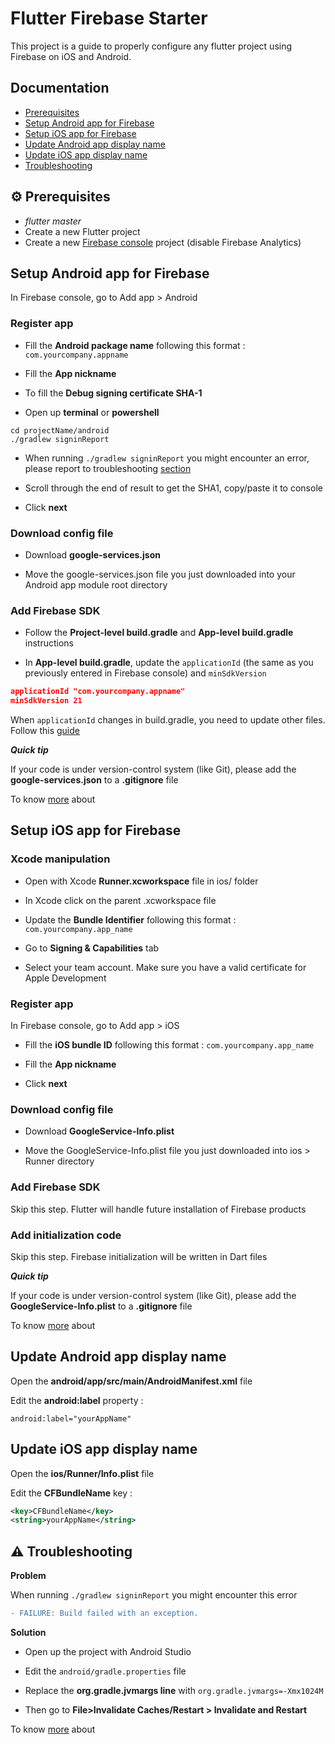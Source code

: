 # Flutter Firebase Starter

This project is a guide to properly configure any flutter project using Firebase on iOS and Android.

## Documentation
* [Prerequisites](#prerequisites)
* [Setup Android app for Firebase](#setupAndroid)
* [Setup iOS app for Firebase](#setupIOS)
* [Update Android app display name](#updateAndroidappDisplayName)
* [Update iOS app display name](#updateIOSappDisplayName)
* [Troubleshooting](#troubleshooting)

<a name="prerequisites"/>

## ⚙ Prerequisites
* *flutter master*
* Create a new Flutter project
* Create a new [Firebase console]([https://console.firebase.google.com/) project (disable Firebase Analytics)

<a name="setupAndroid"/>

## Setup Android app for Firebase

In Firebase console, go to Add app > Android

### Register app

* Fill the **Android package name** following this format : `com.yourcompany.appname`

* Fill the **App nickname**

* To fill the **Debug signing certificate SHA-1**

* Open up **terminal** or **powershell**

```shell
cd projectName/android
./gradlew signinReport
```

* When running `./gradlew signinReport` you might encounter an error, please report to troubleshooting [section](#troubleshootingSigninReport)

* Scroll through the end of result to get the SHA1, copy/paste it to console

* Click **next**

### Download config file

* Download **google-services.json**

* Move the google-services.json file you just downloaded into your Android app module root directory

### Add Firebase SDK

* Follow the **Project-level build.gradle** and **App-level build.gradle** instructions

* In **App-level build.gradle**, update the `applicationId` (the same as you previously entered in Firebase console) and `minSdkVersion`

```json
applicationId "com.yourcompany.appname"
minSdkVersion 21
```

When `applicationId` changes in build.gradle, you need to update other files. Follow this [guide](https://medium.com/@skyblazar.cc/how-to-change-the-package-name-of-your-flutter-app-4529e6e6e6fc)

***Quick tip***

If your code is under version-control system (like Git), please add the **google-services.json** to a **.gitignore** file

To know [more](https://stackoverflow.com/questions/44937175/firebase-should-i-add-googleservice-info-plist-to-gitignore) about

<a name="setupIOS"/>

## Setup iOS app for Firebase

### Xcode manipulation

* Open with Xcode **Runner.xcworkspace** file in ios/ folder

* In Xcode click on the parent .xcworkspace file

* Update the **Bundle Identifier** following this format : `com.yourcompany.app_name`

* Go to **Signing & Capabilities** tab

* Select your team account. Make sure you have a valid certificate for Apple Development

### Register app

In Firebase console, go to Add app > iOS

* Fill the **iOS bundle ID** following this format : `com.yourcompany.app_name`

* Fill the **App nickname**

* Click **next**

### Download config file

* Download **GoogleService-Info.plist**

* Move the GoogleService-Info.plist file you just downloaded into ios > Runner directory

### Add Firebase SDK

Skip this step. Flutter will handle future installation of Firebase products

### Add initialization code

Skip this step. Firebase initialization will be written in Dart files

***Quick tip***

If your code is under version-control system (like Git), please add the **GoogleService-Info.plist** to a **.gitignore** file

To know [more](https://stackoverflow.com/questions/44937175/firebase-should-i-add-googleservice-info-plist-to-gitignore) about





<a name="updateAndroidappDisplayName"/>

## Update Android app display name

Open the **android/app/src/main/AndroidManifest.xml** file

Edit the **android:label** property : 
```xml
android:label="yourAppName"
```

<a name="updateIOSappDisplayName"/>

## Update iOS app display name

Open the **ios/Runner/Info.plist** file

Edit the **CFBundleName** key :  
```xml
<key>CFBundleName</key>
<string>yourAppName</string>
```

<a name="troubleshooting"/>

## ⚠️ Troubleshooting

<a name="troubleshootingSigninReport"/>

**Problem**

When running `./gradlew signinReport` you might encounter this error 
```diff
- FAILURE: Build failed with an exception.
```

**Solution**

* Open up the project with Android Studio

* Edit the `android/gradle.properties` file

* Replace the **org.gradle.jvmargs line** with `org.gradle.jvmargs=-Xmx1024M`

* Then go to **File>Invalidate Caches/Restart > Invalidate and Restart**

To know [more](https://stackoverflow.com/a/39680977) about

